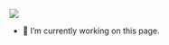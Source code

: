 ![](https://drive.google.com/file/d/1ZCazI-UW2DdvgOCQW8cajjm_hBKz2UJn/view?usp=sharing)


- 🔭 I’m currently working on this page. 





